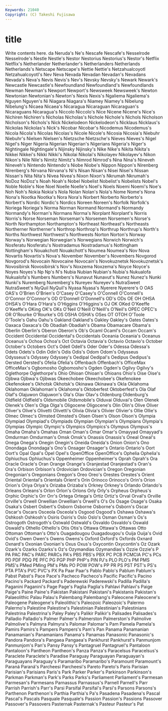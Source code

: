 ```yaml
---
Keywords: 21040 
Copyright: (C) Takeshi Fujisawa
---
```


# title

Write contents here.
da Neruda's Ne's
Nescafe Nescafe's Nesselrode Nesselrode's Nestle Nestle's Nestor Nestorius Nestorius's Nestor's
Netflix Netflix's Netherlander Netherlander's Netherlanders Netherlands Netherlands's Netscape Netscape's Nettie
Nettie's Netzahualcoyotl Netzahualcoyotl's Nev Neva Nevada Nevadan Nevadan's Nevadans Nevada's
Neva's Nevis Nevis's Nev's Nevsky Nevsky's Newark Newark's Newcastle Newcastle's
Newfoundland Newfoundland's Newfoundlands Newman Newman's Newport Newport's Newsweek Newsweek's Newton
Newtonian Newtonian's Newton's Nexis Nexis's Ngaliema Ngaliema's Nguyen Nguyen's Ni
Niagara Niagara's Niamey Niamey's Nibelung Nibelung's Nicaea Nicaea's Nicaragua Nicaraguan
Nicaraguan's Nicaraguans Nicaragua's Niccolo Niccolo's Nice Nicene Nicene's Nice's Nichiren
Nichiren's Nicholas Nicholas's Nichole Nichole's Nichols Nicholson Nicholson's Nichols's Nick
Nickelodeon Nickelodeon's Nicklaus Nicklaus's Nickolas Nickolas's Nick's Nicobar Nicobar's Nicodemus
Nicodemus's Nicola Nicola's Nicolas Nicolas's Nicole Nicole's Nicosia Nicosia's Niebuhr
Niebuhr's Nielsen Nielsen's Nietzsche Nietzsche's Nieves Nieves's Nigel Nigel's Niger
Nigeria Nigerian Nigerian's Nigerians Nigeria's Niger's Nightingale Nightingale's Nijinsky Nijinsky's
Nike Nike's Nikita Nikita's Nikkei Nikkei's Nikki Nikki's Nikolai Nikolai's
Nikolayev Nikolayev's Nikon Nikon's Nile Nile's Nimitz Nimitz's Nimrod Nimrod's
Nina Nina's Nineveh Nineveh's Nintendo Nintendo's Niobe Niobe's Nippon Nippon's
Nirenberg Nirenberg's Nirvana Nirvana's Ni's Nisan Nisan's Nisei Nisei's Nissan
Nissan's Nita Nita's Nivea Nivea's Nixon Nixon's Nkrumah Nkrumah's NoDoz
NoDoz's Noah Noah's Nobel Nobelist Nobelist's Nobelists Nobel's Noble Noble's
Noe Noel Noelle Noelle's Noel's Noels Noemi Noemi's Noe's Noh
Noh's Nokia Nokia's Nola Nolan Nolan's Nola's Nome Nome's Nona
Nona's Nootka Nootka's Nora Nora's Norbert Norberto Norberto's Norbert's Nordic
Nordic's Nordics Noreen Noreen's Norfolk Norfolk's Noriega Noriega's Norma Norman
Normand Normand's Normandy Normandy's Norman's Normans Norma's Norplant Norplant's Norris
Norris's Norse Norseman Norseman's Norsemen Norsemen's Norse's North Northampton Northampton's
Northeast Northeast's Northeasts Northerner Northerner's Northrop Northrop's Northrup Northrup's North's
Norths Northwest Northwest's Northwests Norton Norton's Norway Norway's Norwegian Norwegian's
Norwegians Norwich Norwich's Nosferatu Nosferatu's Nostradamus Nostradamus's Nottingham Nottingham's Nouakchott
Nouakchott's Noumea Noumea's Nov Nova Novartis Novartis's Nova's November November's
Novembers Novgorod Novgorod's Novocain Novocaine Novocain's Novokuznetsk Novokuznetsk's Novosibirsk Novosibirsk's
Nov's Noxzema Noxzema's Noyce Noyce's Noyes Noyes's Np Np's N's
Nubia Nubian Nubian's Nubia's Nukualofa Nukualofa's Numbers Numbers's Nunavut Nunavut's
Nunez Nunez's Nunki Nunki's Nuremberg Nuremberg's Nureyev Nureyev's NutraSweet NutraSweet's
NyQuil NyQuil's Nyasa Nyasa's Nyerere Nyerere's O OAS OAS's O'Brien
O'Brien's O'Casey O'Casey's O'Connell O'Connell's O'Connor O'Connor's OD O'Donnell O'Donnell's
OD's ODs OE OH OHSA OHSA's O'Hara O'Hara's O'Higgins O'Higgins's
OJ OK OKed O'Keeffe O'Keeffe's OKing OK's OKs O'Neil O'Neill
O'Neill's O'Neil's OPEC OPEC's OR O'Rourke O'Rourke's OS OSHA OSHA's
OSes OT OTOH O'Toole O'Toole's Oahu Oahu's Oakland Oakland's Oakley
Oakley's Oates Oates's Oaxaca Oaxaca's Ob Obadiah Obadiah's Obama Obamacare
Obama's Oberlin Oberlin's Oberon Oberon's Ob's Ocaml Ocaml's Occam Occam's
Occident Occidental Occidental's Occidentals Oceania Oceania's Oceanus Oceanus's Ochoa Ochoa's
Oct Octavia Octavia's Octavio Octavio's October October's Octobers Oct's Odell
Odell's Oder Oder's Odessa Odessa's Odets Odets's Odin Odin's Odis
Odis's Odom Odom's Odysseus Odysseus's Odyssey Odyssey's Oedipal Oedipal's Oedipus
Oedipus's Oersted Oersted's Ofelia Ofelia's Offenbach Offenbach's OfficeMax OfficeMax's Ogbomosho
Ogbomosho's Ogden Ogden's Ogilvy Ogilvy's Oglethorpe Oglethorpe's Ohio Ohioan Ohioan's
Ohioans Ohio's Oise Oise's Ojibwa Ojibwa's Ojibwas Okeechobee Okeechobee's Okefenokee
Okefenokee's Okhotsk Okhotsk's Okinawa Okinawa's Okla Oklahoma Oklahoman Oklahoman's Oklahoma's
Oktoberfest Oktoberfest's Ola Olaf Olaf's Olajuwon Olajuwon's Ola's Olav Olav's
Oldenburg Oldenburg's Oldfield Oldfield's Oldsmobile Oldsmobile's Olduvai Olduvai's Olen Olenek
Olenek's Olen's Olga Olga's Oligocene Oligocene's Olin Olin's Olive Oliver
Oliver's Olive's Olivetti Olivetti's Olivia Olivia's Olivier Olivier's Ollie Ollie's
Olmec Olmec's Olmsted Olmsted's Olsen Olsen's Olson Olson's Olympia Olympiad
Olympiad's Olympiads Olympian Olympian's Olympians Olympia's Olympias Olympic Olympic's Olympics
Olympics's Olympus Olympus's Omaha Omaha's Omahas Oman Oman's Omar Omar's
Omayyad Omayyad's Omdurman Omdurman's Omsk Omsk's Onassis Onassis's Oneal Oneal's
Onega Onega's Onegin Onegin's Oneida Oneida's Onion Onion's Ono Onondaga
Onondaga's Ono's Onsager Onsager's Ontario Ontario's Oort Oort's Opal Opal's
Opel Opel's OpenOffice OpenOffice's Ophelia Ophelia's Ophiuchus Ophiuchus's Oppenheimer Oppenheimer's
Oprah Oprah's Ora Oracle Oracle's Oran Orange Orange's Oranjestad Oranjestad's
Oran's Ora's Orbison Orbison's Ordovician Ordovician's Oregon Oregonian Oregonian's Oregonians
Oregon's Oreo Oreo's Orestes Orestes's Orient Oriental Oriental's Orientals Orient's
Orin Orinoco Orinoco's Orin's Orion Orion's Oriya Oriya's Orizaba Orizaba's
Orkney Orkney's Orlando Orlando's Orleans Orleans's Orlon Orlon's Orlons Orly
Orly's Orpheus Orpheus's Orphic Orphic's Orr Orr's Ortega Ortega's Ortiz
Ortiz's Orval Orval's Orville Orville's Orwell Orwellian Orwellian's Orwell's O's
Os Osage Osage's Osaka Osaka's Osbert Osbert's Osborn Osborne Osborne's
Osborn's Oscar Oscar's Oscars Osceola Osceola's Osgood Osgood's Oshawa Oshawa's
Oshkosh Oshkosh's Osiris Osiris's Oslo Oslo's Osman Osman's Os's Ostrogoth
Ostrogoth's Ostwald Ostwald's Osvaldo Osvaldo's Oswald Oswald's Othello Othello's Otis
Otis's Ottawa Ottawa's Ottawas Otto Ottoman Ottoman's Otto's Ouagadougou Ouagadougou's
Ouija Ouija's Ovid Ovid's Owen Owen's Owens Owens's Oxford Oxford's
Oxfords Oxnard Oxnard's Oxonian Oxonian's Oxus Oxus's Oxycontin Oxycontin's Oz
Ozark Ozark's Ozarks Ozarks's Oz's Ozymandias Ozymandias's Ozzie Ozzie's P
PA PAC PAC's PARC PARCs PA's PBS PBS's PBX PC
PCB PCMCIA PC's PCs PD PDF PDQ PE PFC PG
PGP PHP PHP's PIN PJ's PLO PLO's PM PMS PMS's
PMed PMing PM's PMs PO POW POW's PP PR PS
PST PST's PS's PTA PTA's PVC PVC's PX Pa Paar
Paar's Pablo Pablo's Pablum Pablum's Pabst Pabst's Pace Pace's Pacheco
Pacheco's Pacific Pacific's Pacino Pacino's Packard Packard's Paderewski Paderewski's Padilla
Padilla's Paganini Paganini's Page Page's Paglia Paglia's Pahlavi Pahlavi's Paige
Paige's Paine Paine's Pakistan Pakistani Pakistani's Pakistanis Pakistan's Palaeolithic Palau
Palau's Palembang Palembang's Paleocene Paleocene's Paleogene Paleogene's Paleolithic's Paleozoic Paleozoic's
Palermo Palermo's Palestine Palestine's Palestinian Palestinian's Palestinians Palestrina Palestrina's Paley
Paley's Palikir Palikir's Palisades Palisades's Palladio Palladio's Palmer Palmer's Palmerston
Palmerston's Palmolive Palmolive's Palmyra Palmyra's Palomar Palomar's Pam Pamela Pamela's
Pamirs Pamirs's Pampers Pampers's Pam's Pan Panama Panamanian Panamanian's Panamanians
Panama's Panamas Panasonic Panasonic's Pandora Pandora's Pangaea Pangaea's Pankhurst Pankhurst's
Panmunjom Panmunjom's Pan's Pansy Pansy's Pantagruel Pantagruel's Pantaloon Pantaloon's Pantheon
Pantheon's Panza Panza's Paracelsus Paracelsus's Paraclete Paraclete's Paradise Paraguay Paraguayan
Paraguayan's Paraguayans Paraguay's Paramaribo Paramaribo's Paramount Paramount's Paraná Paraná's Parcheesi
Parcheesi's Pareto Pareto's Paris Parisian Parisian's Parisians Paris's Park Parker
Parker's Parkinson Parkinson's Parkman Parkman's Park's Parks Parks's Parliament Parliament's
Parmesan Parmesan's Parmesans Parnassus Parnassus's Parnell Parnell's Parr Parrish Parrish's
Parr's Parsi Parsifal Parsifal's Parsi's Parsons Parsons's Parthenon Parthenon's Parthia
Parthia's Pa's Pasadena Pasadena's Pascal Pascal's Pascals Pasquale Pasquale's Passion
Passion's Passions Passover Passover's Passovers Pasternak Pasternak's Pasteur Pasteur's Pat
